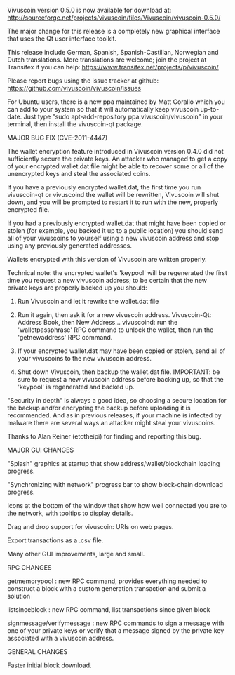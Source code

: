 Vivuscoin version 0.5.0 is now available for download at:
http://sourceforge.net/projects/vivuscoin/files/Vivuscoin/vivuscoin-0.5.0/

The major change for this release is a completely new graphical interface that uses the Qt user interface toolkit.

This release include German, Spanish, Spanish-Castilian, Norwegian and Dutch translations. More translations are welcome; join the project at Transifex if you can help:
https://www.transifex.net/projects/p/vivuscoin/

Please report bugs using the issue tracker at github:
https://github.com/vivuscoin/vivuscoin/issues

For Ubuntu users, there is a new ppa maintained by Matt Corallo which you can add to your system so that it will automatically keep vivuscoin up-to-date.  Just type "sudo apt-add-repository ppa:vivuscoin/vivuscoin" in your terminal, then install the vivuscoin-qt package.

MAJOR BUG FIX  (CVE-2011-4447)

The wallet encryption feature introduced in Vivuscoin version 0.4.0 did not sufficiently secure the private keys. An attacker who
managed to get a copy of your encrypted wallet.dat file might be able to recover some or all of the unencrypted keys and steal the
associated coins.

If you have a previously encrypted wallet.dat, the first time you run vivuscoin-qt or vivuscoind the wallet will be rewritten, Vivuscoin will
shut down, and you will be prompted to restart it to run with the new, properly encrypted file.

If you had a previously encrypted wallet.dat that might have been copied or stolen (for example, you backed it up to a public
location) you should send all of your vivuscoins to yourself using a new vivuscoin address and stop using any previously generated addresses.

Wallets encrypted with this version of Vivuscoin are written properly.

Technical note: the encrypted wallet's 'keypool' will be regenerated the first time you request a new vivuscoin address; to be certain that the
new private keys are properly backed up you should:

1. Run Vivuscoin and let it rewrite the wallet.dat file

2. Run it again, then ask it for a new vivuscoin address.
Vivuscoin-Qt: Address Book, then New Address...
vivuscoind: run the 'walletpassphrase' RPC command to unlock the wallet,  then run the 'getnewaddress' RPC command.

3. If your encrypted wallet.dat may have been copied or stolen, send  all of your vivuscoins to the new vivuscoin address.

4. Shut down Vivuscoin, then backup the wallet.dat file.
IMPORTANT: be sure to request a new vivuscoin address before backing up, so that the 'keypool' is regenerated and backed up.

"Security in depth" is always a good idea, so choosing a secure location for the backup and/or encrypting the backup before uploading it is recommended. And as in previous releases, if your machine is infected by malware there are several ways an attacker might steal your vivuscoins.

Thanks to Alan Reiner (etotheipi) for finding and reporting this bug.

MAJOR GUI CHANGES

"Splash" graphics at startup that show address/wallet/blockchain loading progress.

"Synchronizing with network" progress bar to show block-chain download progress.

Icons at the bottom of the window that show how well connected you are to the network, with tooltips to display details.

Drag and drop support for vivuscoin: URIs on web pages.

Export transactions as a .csv file.

Many other GUI improvements, large and small.

RPC CHANGES

getmemorypool : new RPC command, provides everything needed to construct a block with a custom generation transaction and submit a solution

listsinceblock : new RPC command, list transactions since given block

signmessage/verifymessage : new RPC commands to sign a message with one of your private keys or verify that a message signed by the private key associated with a vivuscoin address.

GENERAL CHANGES

Faster initial block download.
